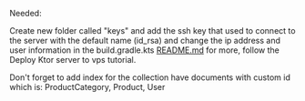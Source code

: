 Needed:

Create new folder called "keys" and add the ssh key that used to connect to the server with the default name (id_rsa) and change the ip address and user information in the build.gradle.kts [README.md](README.md)
for more, follow the Deploy Ktor server to vps tutorial.

Don't forget to add index for the collection have documents with custom id which is:
ProductCategory, Product, User